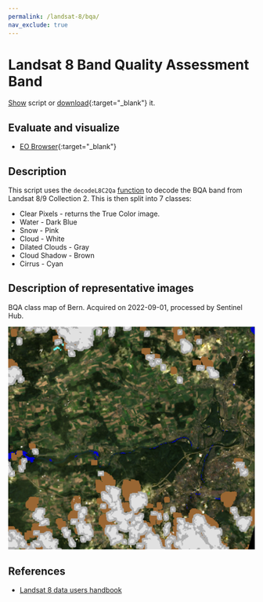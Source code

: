 ```yaml
---
permalink: /landsat-8/bqa/
nav_exclude: true
---
```


# Landsat 8 Band Quality Assessment Band
<a href="#" id='togglescript'>Show</a> script or [download](script.js){:target="_blank"} it.
<div id='script_view' style="display:none">
{% highlight javascript %}
{% include_relative script.js %}
{% endhighlight %}
</div>

## Evaluate and visualize

- [EO Browser](https://sentinelshare.page.link/uJnD){:target="_blank"}   

## Description

This script uses the `decodeL8C2Qa` [function](https://docs.sentinel-hub.com/api/latest/evalscript/functions/#landsat8c2qabandconditions) to decode the BQA band from Landsat 8/9 Collection 2. This is then split into 7 classes:
- Clear Pixels - returns the True Color image.
- Water - Dark Blue
- Snow - Pink
- Cloud - White
- Dilated Clouds - Gray
- Cloud Shadow - Brown
- Cirrus - Cyan

## Description of representative images

BQA class map of Bern. Acquired on 2022-09-01, processed by Sentinel Hub. 

![L8 BQA](fig/fig1.png)

## References

-  [Landsat 8 data users handbook](https://www.usgs.gov/media/files/landsat-8-data-users-handbook)
 
